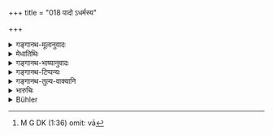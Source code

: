 +++
title = "018 पादो ऽधर्मस्य"

+++

<details><summary>गङ्गानथ-मूलानुवादः</summary>

One quarter of the Injustice falls on the man who commits it, one quarter on the witness, one quarter on the members of the Court and one quarter on the king.—(18)
</details>

<details><summary>मेधातिथिः</summary>

न चैषा मनिषा कर्तव्या- "अर्थिना प्रत्यर्थिना वान्यतरस्य भूम्याद्य् अपह्रियते स एव भूम्यपहारदोषभाग् भविष्यति । वयं तु तदकारिणः किम् इति दोषवन्तः स्याम" यतस् तत् पापं चतुर्धा विभज्यते । अर्थवादश् चायम् । न ह्य् अन्यकृतस्यैनसो ऽन्यत्र गमनम् अस्ति । तेषाम् अपि मिथ्यादर्शननिषेधातिक्रमाद् उत्पद्यते पापं मिथ्यालम्बनम्, राज्ञः स्वयम् अपश्यतो ऽप्य् अधिकृतराजस्थानीयादिदोषाद् दोषवत्त्वम् । यदि वा[^१०२] राजाधिकृतो मिथ्याचरितेन ज्ञापितः, पराजितं दुष्टं न निगृह्णीते न च पुनः सम्यक् निर्णयं करोति, ततः सो ऽपि पापभाग् भवति । अधिकृतोपलक्षणार्थं वा राजग्रहणम् । यदा राजा स्वयं मिथ्या पश्यति तदा दुष्यति । यदा राजस्थानीयस् तदा तस्य दोष इत्य् अर्थः ॥ ८.१८ ॥


[^१०२]:
     M G DK (1:36) omit: vā
</details>

<details><summary>गङ्गानथ-भाष्यानुवादः</summary>

The judges should not entertain any such idea as the following—‘Between the plaintiff and the defendant, one or the other is taking what belongs to the other,—so that he will incur the sin of wrongful possession of the land,—we are not committing the act,—why then should we be participators in the sin?’ Because as a matter of fact, the said sin is divided into four parts.

This verse is a purely supplementary exaggeration; because in reality the sin committed by one man does not go to another. What happens then is that on the judges also falls the sin of transgressing the law that forbids unjust decisions. On the king, though he does not personally investigate the case, there does fall the sin resulting from the sinful act of the judges appointed by him and acting as his representatives. Or if, on being apprised, by the defeated party, of the unfair dealings of the authorised judges, he does not punish the dishonest officer, and does not take steps to come to a just decision, then also he becomes a participator in the sin. Or, the ‘*King*’ in the text may be taken as standing for the judge appointed by him; the sense being that when the king himself decides the case wrongly, the sin falls upon him, whereas when his representative does so, the sin falls upon the latter.—(18)
</details>

<details><summary>गङ्गानथ-टिप्पन्यः</summary>

‘*Sabhāsadaḥ*’—‘People assembled in Court’ (Kullūka and
Rāghavānanda)‘Judges’ (Govindarāja).

This verse is quoted in *Mitākṣarā* (on 2.305), to the effect that in
the case of miscarriage of justice, every one of those persons should be
punished;—in *Parāśaramādhava* (Vyavahāra, p. 15);—in *Smṛtitattva* (II,
p. 200);—and in *Vīramitrodaya* (Vyavahāra, p. 5a).
</details>

<details><summary>गङ्गानथ-तुल्य-वाक्यानि</summary>

*Baudhāyana* (1.19.8).—‘Of injustice in decisions, one quarter falls on
the party in the cause, one quarter on his witnesses, one quarter on all
the judges, and one quarter on the King.’

*Gautama* (13.11).—‘If the sacred law or the rules are violated, the
guilt falls on the witnesses, the Assessors, the King, and the
offender.’

*Nārada* (3.12).—‘One quarter of the iniquity goes to the offender, one
quarter goes to the witness; one quarter goes to all the members of the
Court; one quarter goes to the King.’

*Hārīta* (Vyavahāratattva).—‘Of injustice, one quarter falls on the
perpetrator, one quarter on the witness, one quarter on all the members
of the Court and one quarter on the King.’
</details>

<details><summary>भारुचिः</summary>

यतो नैवम् उपेक्षा कर्तव्या, "कर्ता साक्षिणो वा दोषेण संबध्यन्ते, किम् अस्माकम् उदासीनानां भविष्यति" इति । असम्यग्व्यवहारदर्शने हि सर्वत्रैनो विभज्यते । यद्य् अपि चैनसो ऽन्येन कृतस्य विभागो नास्ति, दोषसंबन्धार्थवादस् त्व् अनेन न्यायेन प्रदर्श्यते असम्यग्दर्शननिवृत्त्यर्थम् ॥ ८.१८ ॥
</details>

<details><summary>Bühler</summary>

018	One quarter of (the guilt of) an unjust (decision) falls on him who committed (the crime), one quarter on the (false) witness, one quarter on all the judges, one quarter on the king.
</details>
